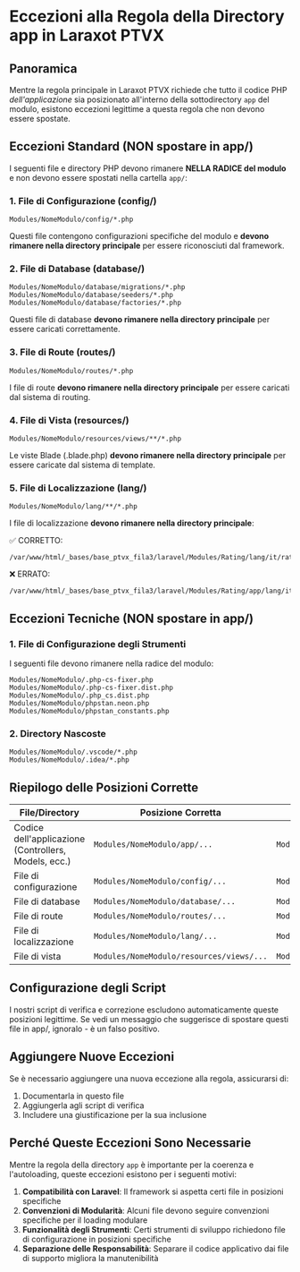 # Eccezioni alla Regola della Directory app in Laraxot PTVX

## Panoramica

Mentre la regola principale in Laraxot PTVX richiede che tutto il codice PHP *dell'applicazione* sia posizionato all'interno della sottodirectory `app` del modulo, esistono eccezioni legittime a questa regola che non devono essere spostate.

## Eccezioni Standard (NON spostare in app/)

I seguenti file e directory PHP devono rimanere **NELLA RADICE del modulo** e non devono essere spostati nella cartella `app/`:

### 1. File di Configurazione (config/)

```
Modules/NomeModulo/config/*.php
```

Questi file contengono configurazioni specifiche del modulo e **devono rimanere nella directory principale** per essere riconosciuti dal framework.

### 2. File di Database (database/)

```
Modules/NomeModulo/database/migrations/*.php
Modules/NomeModulo/database/seeders/*.php
Modules/NomeModulo/database/factories/*.php
```

Questi file di database **devono rimanere nella directory principale** per essere caricati correttamente.

### 3. File di Route (routes/)

```
Modules/NomeModulo/routes/*.php
```

I file di route **devono rimanere nella directory principale** per essere caricati dal sistema di routing.

### 4. File di Vista (resources/)

```
Modules/NomeModulo/resources/views/**/*.php
```

Le viste Blade (.blade.php) **devono rimanere nella directory principale** per essere caricate dal sistema di template.

### 5. File di Localizzazione (lang/)

```
Modules/NomeModulo/lang/**/*.php
```

I file di localizzazione **devono rimanere nella directory principale**:

✅ CORRETTO:
```
/var/www/html/_bases/base_ptvx_fila3/laravel/Modules/Rating/lang/it/rating.php
```

❌ ERRATO:
```
/var/www/html/_bases/base_ptvx_fila3/laravel/Modules/Rating/app/lang/it/rating.php
```

## Eccezioni Tecniche (NON spostare in app/)

### 1. File di Configurazione degli Strumenti

I seguenti file devono rimanere nella radice del modulo:

```
Modules/NomeModulo/.php-cs-fixer.php
Modules/NomeModulo/.php-cs-fixer.dist.php
Modules/NomeModulo/.php_cs.dist.php
Modules/NomeModulo/phpstan.neon.php
Modules/NomeModulo/phpstan_constants.php
```

### 2. Directory Nascoste

```
Modules/NomeModulo/.vscode/*.php
Modules/NomeModulo/.idea/*.php
```

## Riepilogo delle Posizioni Corrette

| File/Directory | Posizione Corretta | Posizione Errata |
|----------------|-------------------|------------------|
| Codice dell'applicazione (Controllers, Models, ecc.) | `Modules/NomeModulo/app/...` | `Modules/NomeModulo/...` |
| File di configurazione | `Modules/NomeModulo/config/...` | `Modules/NomeModulo/app/config/...` |
| File di database | `Modules/NomeModulo/database/...` | `Modules/NomeModulo/app/database/...` |
| File di route | `Modules/NomeModulo/routes/...` | `Modules/NomeModulo/app/routes/...` |
| File di localizzazione | `Modules/NomeModulo/lang/...` | `Modules/NomeModulo/app/lang/...` |
| File di vista | `Modules/NomeModulo/resources/views/...` | `Modules/NomeModulo/app/resources/views/...` |

## Configurazione degli Script

I nostri script di verifica e correzione escludono automaticamente queste posizioni legittime. Se vedi un messaggio che suggerisce di spostare questi file in app/, ignoralo - è un falso positivo.

## Aggiungere Nuove Eccezioni

Se è necessario aggiungere una nuova eccezione alla regola, assicurarsi di:

1. Documentarla in questo file
2. Aggiungerla agli script di verifica
3. Includere una giustificazione per la sua inclusione

## Perché Queste Eccezioni Sono Necessarie

Mentre la regola della directory `app` è importante per la coerenza e l'autoloading, queste eccezioni esistono per i seguenti motivi:

1. **Compatibilità con Laravel**: Il framework si aspetta certi file in posizioni specifiche
2. **Convenzioni di Modularità**: Alcuni file devono seguire convenzioni specifiche per il loading modulare
3. **Funzionalità degli Strumenti**: Certi strumenti di sviluppo richiedono file di configurazione in posizioni specifiche
4. **Separazione delle Responsabilità**: Separare il codice applicativo dai file di supporto migliora la manutenibilità 